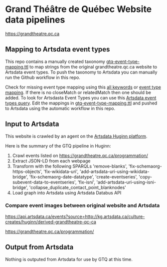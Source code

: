 # Grand Théâtre de Québec Website data pipelines
https://grandtheatre.qc.ca

## Mapping to Artsdata event types

This repo contains a manually created taxonomy [gtq-event-type-mapping.ttl](https://github.com/culturecreates/artsdata-planet-gtq/blob/main/gtq-event-type-mapping.ttl) to map strings from the original grandtheatre.qc.ca website to Artsdata event types. To push the taxonomy to Artsdata you can manually run the Github workflow in this repo.

Check for missing event type mapping using this [all keywords](https://s.zazuko.com/op7aN2) or [ event type mapping](https://s.zazuko.com/2DndLw9). If there is no closeMatch or relatedMatch then one should be added. To look for Artsdasta Event Types you can use this [Artsdata event types query](https://s.zazuko.com/k9sKGH). Edit the mappings in [gtq-event-type-mapping.ttl](https://github.com/culturecreates/artsdata-planet-gtq/blob/main/gtq-event-type-mapping.ttl) and pushed to Artsdata using the automatic workflow in this repo.


## Input to Artsdata

This website is crawled by an agent on the [Artsdata Huginn platform](https://huginn-staging.herokuapp.com/scenarios/26/diagram).


Here is the summary of the GTQ pipeline in Huginn:
1. Crawl events listed on https://grandtheatre.qc.ca/programmation/
2. Extract JSON-LD from each webpage
3. Transform with the following SPARQLs
  'remove-blanks',
  'fix-schemaorg-https-objects',
  'fix-wikidata-uri',
  'add-artsdata-uri-using-wikidata-bridge',
  'fix-schemaorg-date-datatype',
  'create-eventseries',
  'copy-subevent-data-to-eventseries',
  'fix-isni',
  'add-artsdata-uri-using-isni-bridge',
  'collapse_duplicate_contact_point_blanknodes'
1. Load graph into Artsdata using Artsdata Databus API


### Compare event images between original website and Artsdata
https://api.artsdata.ca/events?source=http://kg.artsdata.ca/culture-creates/huginn/derived-grandtheatre-qc-ca

https://grandtheatre.qc.ca/programmation/


## Output from Artsdata

Nothing is outputed from Artsdata for use by GTQ at this time.
